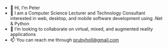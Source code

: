 - 👋 Hi, I’m Peter
- 👀 I am a Computer Science Lecturer and Technology Consultant interested in web, desktop, and mobile software development using .Net & Python
- 💞️ I’m looking to collaborate on virtual, mixed, and augmented reality applications 
- 📫 You can reach me through prubyholl@gmail.com
